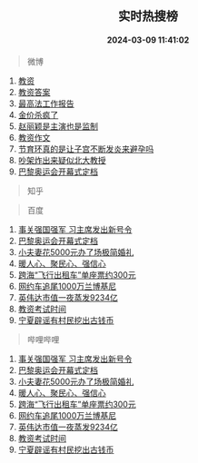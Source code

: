 <div align="center"><h2>实时热搜榜</h2><h4>2024-03-09 11:41:02</h4></div>

> 微博  

1. [教资](https://s.weibo.com/weibo?q=%E6%95%99%E8%B5%84&t=31&band_rank=1&Refer=top)<br />
2. [教资答案](https://s.weibo.com/weibo?q=%E6%95%99%E8%B5%84%E7%AD%94%E6%A1%88&t=31&band_rank=2&Refer=top)<br />
3. [最高法工作报告](https://s.weibo.com/weibo?q=%23%E6%9C%80%E9%AB%98%E6%B3%95%E5%B7%A5%E4%BD%9C%E6%8A%A5%E5%91%8A%23&t=31&band_rank=3&Refer=top)<br />
4. [金价杀疯了](https://s.weibo.com/weibo?q=%23%E9%87%91%E4%BB%B7%E6%9D%80%E7%96%AF%E4%BA%86%23&t=31&band_rank=4&Refer=top)<br />
5. [赵丽颖是主演也是监制](https://s.weibo.com/weibo?q=%23%E8%B5%B5%E4%B8%BD%E9%A2%96%E6%98%AF%E4%B8%BB%E6%BC%94%E4%B9%9F%E6%98%AF%E7%9B%91%E5%88%B6%23&t=31&band_rank=5&Refer=top)<br />
6. [教资作文](https://s.weibo.com/weibo?q=%E6%95%99%E8%B5%84%E4%BD%9C%E6%96%87&t=31&band_rank=6&Refer=top)<br />
7. [节育环真的是让子宫不断发炎来避孕吗](https://s.weibo.com/weibo?q=%23%E8%8A%82%E8%82%B2%E7%8E%AF%E7%9C%9F%E7%9A%84%E6%98%AF%E8%AE%A9%E5%AD%90%E5%AE%AB%E4%B8%8D%E6%96%AD%E5%8F%91%E7%82%8E%E6%9D%A5%E9%81%BF%E5%AD%95%E5%90%97%23&t=31&band_rank=7&Refer=top)<br />
8. [吵架炸出来疑似北大教授](https://s.weibo.com/weibo?q=%E5%90%B5%E6%9E%B6%E7%82%B8%E5%87%BA%E6%9D%A5%E7%96%91%E4%BC%BC%E5%8C%97%E5%A4%A7%E6%95%99%E6%8E%88&t=31&band_rank=8&Refer=top)<br />
9. [巴黎奥运会开幕式定档](https://s.weibo.com/weibo?q=%23%E5%B7%B4%E9%BB%8E%E5%A5%A5%E8%BF%90%E4%BC%9A%E5%BC%80%E5%B9%95%E5%BC%8F%E5%AE%9A%E6%A1%A3%23&t=31&band_rank=9&Refer=top)<br />

> 知乎  


> 百度  

1. [事关强国强军 习主席发出新号令](https://www.baidu.com/s?wd=%E4%BA%8B%E5%85%B3%E5%BC%BA%E5%9B%BD%E5%BC%BA%E5%86%9B+%E4%B9%A0%E4%B8%BB%E5%B8%AD%E5%8F%91%E5%87%BA%E6%96%B0%E5%8F%B7%E4%BB%A4&sa=fyb_news&rsv_dl=fyb_news)<br />
2. [巴黎奥运会开幕式定档](https://www.baidu.com/s?wd=%E5%B7%B4%E9%BB%8E%E5%A5%A5%E8%BF%90%E4%BC%9A%E5%BC%80%E5%B9%95%E5%BC%8F%E5%AE%9A%E6%A1%A3&sa=fyb_news&rsv_dl=fyb_news)<br />
3. [小夫妻花5000元办了场极简婚礼](https://www.baidu.com/s?wd=%E5%B0%8F%E5%A4%AB%E5%A6%BB%E8%8A%B15000%E5%85%83%E5%8A%9E%E4%BA%86%E5%9C%BA%E6%9E%81%E7%AE%80%E5%A9%9A%E7%A4%BC&sa=fyb_news&rsv_dl=fyb_news)<br />
4. [暖人心、聚民心、强信心](https://www.baidu.com/s?wd=%E6%9A%96%E4%BA%BA%E5%BF%83%E3%80%81%E8%81%9A%E6%B0%91%E5%BF%83%E3%80%81%E5%BC%BA%E4%BF%A1%E5%BF%83&sa=fyb_news&rsv_dl=fyb_news)<br />
5. [跨海“飞行出租车”单座票约300元](https://www.baidu.com/s?wd=%E8%B7%A8%E6%B5%B7%E2%80%9C%E9%A3%9E%E8%A1%8C%E5%87%BA%E7%A7%9F%E8%BD%A6%E2%80%9D%E5%8D%95%E5%BA%A7%E7%A5%A8%E7%BA%A6300%E5%85%83&sa=fyb_news&rsv_dl=fyb_news)<br />
6. [网约车追尾1000万兰博基尼](https://www.baidu.com/s?wd=%E7%BD%91%E7%BA%A6%E8%BD%A6%E8%BF%BD%E5%B0%BE1000%E4%B8%87%E5%85%B0%E5%8D%9A%E5%9F%BA%E5%B0%BC&sa=fyb_news&rsv_dl=fyb_news)<br />
7. [英伟达市值一夜蒸发9234亿](https://www.baidu.com/s?wd=%E8%8B%B1%E4%BC%9F%E8%BE%BE%E5%B8%82%E5%80%BC%E4%B8%80%E5%A4%9C%E8%92%B8%E5%8F%919234%E4%BA%BF&sa=fyb_news&rsv_dl=fyb_news)<br />
8. [教资考试时间](https://www.baidu.com/s?wd=%E6%95%99%E8%B5%84%E8%80%83%E8%AF%95%E6%97%B6%E9%97%B4&sa=fyb_news&rsv_dl=fyb_news)<br />
9. [宁夏辟谣有村民挖出古钱币](https://www.baidu.com/s?wd=%E5%AE%81%E5%A4%8F%E8%BE%9F%E8%B0%A3%E6%9C%89%E6%9D%91%E6%B0%91%E6%8C%96%E5%87%BA%E5%8F%A4%E9%92%B1%E5%B8%81&sa=fyb_news&rsv_dl=fyb_news)<br />

> 哔哩哔哩  

1. [事关强国强军 习主席发出新号令](https://www.baidu.com/s?wd=%E4%BA%8B%E5%85%B3%E5%BC%BA%E5%9B%BD%E5%BC%BA%E5%86%9B+%E4%B9%A0%E4%B8%BB%E5%B8%AD%E5%8F%91%E5%87%BA%E6%96%B0%E5%8F%B7%E4%BB%A4&sa=fyb_news&rsv_dl=fyb_news)<br />
2. [巴黎奥运会开幕式定档](https://www.baidu.com/s?wd=%E5%B7%B4%E9%BB%8E%E5%A5%A5%E8%BF%90%E4%BC%9A%E5%BC%80%E5%B9%95%E5%BC%8F%E5%AE%9A%E6%A1%A3&sa=fyb_news&rsv_dl=fyb_news)<br />
3. [小夫妻花5000元办了场极简婚礼](https://www.baidu.com/s?wd=%E5%B0%8F%E5%A4%AB%E5%A6%BB%E8%8A%B15000%E5%85%83%E5%8A%9E%E4%BA%86%E5%9C%BA%E6%9E%81%E7%AE%80%E5%A9%9A%E7%A4%BC&sa=fyb_news&rsv_dl=fyb_news)<br />
4. [暖人心、聚民心、强信心](https://www.baidu.com/s?wd=%E6%9A%96%E4%BA%BA%E5%BF%83%E3%80%81%E8%81%9A%E6%B0%91%E5%BF%83%E3%80%81%E5%BC%BA%E4%BF%A1%E5%BF%83&sa=fyb_news&rsv_dl=fyb_news)<br />
5. [跨海“飞行出租车”单座票约300元](https://www.baidu.com/s?wd=%E8%B7%A8%E6%B5%B7%E2%80%9C%E9%A3%9E%E8%A1%8C%E5%87%BA%E7%A7%9F%E8%BD%A6%E2%80%9D%E5%8D%95%E5%BA%A7%E7%A5%A8%E7%BA%A6300%E5%85%83&sa=fyb_news&rsv_dl=fyb_news)<br />
6. [网约车追尾1000万兰博基尼](https://www.baidu.com/s?wd=%E7%BD%91%E7%BA%A6%E8%BD%A6%E8%BF%BD%E5%B0%BE1000%E4%B8%87%E5%85%B0%E5%8D%9A%E5%9F%BA%E5%B0%BC&sa=fyb_news&rsv_dl=fyb_news)<br />
7. [英伟达市值一夜蒸发9234亿](https://www.baidu.com/s?wd=%E8%8B%B1%E4%BC%9F%E8%BE%BE%E5%B8%82%E5%80%BC%E4%B8%80%E5%A4%9C%E8%92%B8%E5%8F%919234%E4%BA%BF&sa=fyb_news&rsv_dl=fyb_news)<br />
8. [教资考试时间](https://www.baidu.com/s?wd=%E6%95%99%E8%B5%84%E8%80%83%E8%AF%95%E6%97%B6%E9%97%B4&sa=fyb_news&rsv_dl=fyb_news)<br />
9. [宁夏辟谣有村民挖出古钱币](https://www.baidu.com/s?wd=%E5%AE%81%E5%A4%8F%E8%BE%9F%E8%B0%A3%E6%9C%89%E6%9D%91%E6%B0%91%E6%8C%96%E5%87%BA%E5%8F%A4%E9%92%B1%E5%B8%81&sa=fyb_news&rsv_dl=fyb_news)<br />
